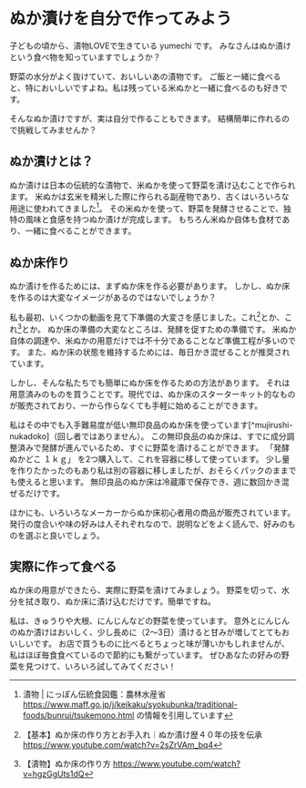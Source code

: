 # ぬか漬けを自分で作ってみよう

子どもの頃から、漬物LOVEで生きている yumechi です。
みなさんはぬか漬けという食べ物を知っていますでしょうか？

野菜の水分がよく抜けていて、おいしいあの漬物です。
ご飯と一緒に食べると、特においしいですよね。私は残っている米ぬかと一緒に食べるのも好きです。

そんなぬか漬けですが、実は自分で作ることもできます。
結構簡単に作れるので挑戦してみませんか？

## ぬか漬けとは？

ぬか漬けは日本の伝統的な漬物で、米ぬかを使って野菜を漬け込むことで作られます。
米ぬかは玄米を精米した際に作られる副産物であり、古くはいろいろな用途に使われてきました[^tsukemono]。
その米ぬかを使って、野菜を発酵させることで、独特の風味と食感を持つぬか漬けが完成します。
もちろん米ぬか自体も食材であり、一緒に食べることができます。

## ぬか床作り

ぬか漬けを作るためには、まずぬか床を作る必要があります。
しかし、ぬか床を作るのは大変なイメージがあるのではないでしょうか？

私も最初、いくつかの動画を見て下準備の大変さを感じました。これ[^inaka-kawahara]とか、これ[^masaki-okaasan]とか。
ぬか床の準備の大変なところは、発酵を促すための準備です。
米ぬか自体の調達や、米ぬかの用意だけでは不十分であることなど準備工程が多いのです。
また、ぬか床の状態を維持するためには、毎日かき混ぜることが推奨されています。

しかし、そんな私たちでも簡単にぬか床を作るための方法があります。
それは用意済みのものを買うことです。現代では、ぬか床のスターターキット的なものが販売されており、一から作らなくても手軽に始めることができます。

私はその中でも入手難易度が低い無印良品のぬか床を使っています[^mujirushi-nukadoko]（回し者ではありません）。
この無印良品のぬか床は、すでに成分調整済みで発酵が進んでいるため、すぐに野菜を漬けることができます。
「発酵ぬかどこ １ｋｇ」 を2つ購入して、これを容器に移して使っています。
少し量を作りたかったのもあり私は別の容器に移しましたが、おそらくパックのままでも使えると思います。
無印良品のぬか床は冷蔵庫で保存でき、週に数回かき混ぜるだけです。

ほかにも、いろいろなメーカーからぬか床初心者用の商品が販売されています。
発行の度合いや味の好みは人それぞれなので、説明などをよく読んで、好みのものを選ぶと良いでしょう。

## 実際に作って食べる

ぬか床の用意ができたら、実際に野菜を漬けてみましょう。
野菜を切って、水分を拭き取り、ぬか床に漬け込むだけです。簡単ですね。

私は、きゅうりや大根、にんじんなどの野菜を使っています。
意外とにんじんのぬか漬けはおいしく、少し長めに（2～3日）漬けると甘みが増してとてもおいしいです。
お店で買うものに比べるとちょっと味が薄いかもしれませんが、私はほぼ毎食食べているので節約にも繋がっています。
ぜひあなたの好みの野菜を見つけて、いろいろ試してみてください！

[^tsukemono]: 漬物 | にっぽん伝統食図鑑：農林水産省 https://www.maff.go.jp/j/keikaku/syokubunka/traditional-foods/bunrui/tsukemono.html の情報を引用しています
[^inaka-kawahara]: 【基本】ぬか床の作り方とお手入れ｜ぬか漬け歴４０年の技を伝承 https://www.youtube.com/watch?v=2sZrVAm_bq4
[^masaki-okaasan]: 【漬物】ぬか床の作り方 https://www.youtube.com/watch?v=hgzGgUts1dQ